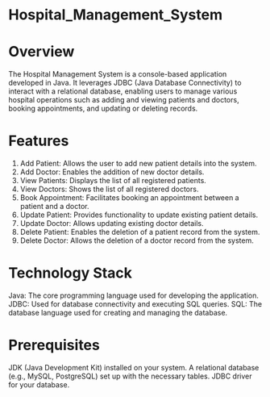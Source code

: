 # Hospital_Management_System

# Overview
The Hospital Management System is a console-based application developed in Java. It leverages JDBC (Java Database Connectivity) to interact with a relational database, enabling users to manage various hospital operations such as adding and viewing patients and doctors, booking appointments, and updating or deleting records.

# Features
1. Add Patient: Allows the user to add new patient details into the system.
2. Add Doctor: Enables the addition of new doctor details.
3. View Patients: Displays the list of all registered patients.
4. View Doctors: Shows the list of all registered doctors.
5. Book Appointment: Facilitates booking an appointment between a patient and a doctor.
6. Update Patient: Provides functionality to update existing patient details.
7. Update Doctor: Allows updating existing doctor details.
8. Delete Patient: Enables the deletion of a patient record from the system.
9. Delete Doctor: Allows the deletion of a doctor record from the system.

# Technology Stack
Java: The core programming language used for developing the application.
JDBC: Used for database connectivity and executing SQL queries.
SQL: The database language used for creating and managing the database.

# Prerequisites
JDK (Java Development Kit) installed on your system.
A relational database (e.g., MySQL, PostgreSQL) set up with the necessary tables.
JDBC driver for your database.

